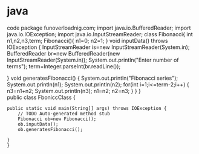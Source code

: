 # java
code
package funoverloadnig.com;
import java.io.BufferedReader;
import java.io.IOException;
import java.io.InputStreamReader;
class Fibonacci{
	int n1,n2,n3,term;
	Fibonacci(){
		n1=0;
		n2=1;
	}
void inputData() throws IOException {
	InputStreamReader is=new InputStreamReader(System.in);
	BufferedReader br=new BufferedReader(new InputStreamReader(System.in));
	System.out.println("Enter number of terms");
	term=Integer.parseInt(br.readLine());
	
}
void generatesFibonacci() {
	System.out.println("Fibonacci series");
	System.out.println(n1);
	System.out.println(n2);
	for(int  i=1;i<=term-2;i++) {
		 n3=n1+n2;
		 System.out.println(n3);
		 n1=n2;
		 n2=n3;
	 }
}
}	
public class FboniccClass {

	public static void main(String[] args) throws IOException {
		// TODO Auto-generated method stub
		Fibonacci ob=new Fibonacci();
		ob.inputData();
		ob.generatesFibonacci();
		
	}
	}
